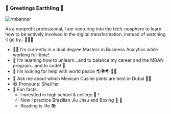 ### 🧿 Greetings Earthling 🧿
![rmbanner](https://user-images.githubusercontent.com/96393056/146691180-cb7807dc-9d98-4240-ae59-030a06bba057.png)



As a nonprofit professional, I am venturing into the tech-nosphere to learn how to be actively involved in the digital transformation, instead of watching it go by...💭💭💭

- 💪🏼 I’m currently in a dual degree Masters in Business Analytics while working full time!
- 🌷 I’m learning how to unlearn...and to balance my career and the MBAN program...and to code! 🤣
- 🤔 I’m looking for help with world peace 🌎🌍🌏 ✌🏽
- 💬 Ask me about which Mexican Cusine joints are best in Dubai 🌮🌯 
- 😄 Pronouns: She/Her
- 🎀 Fun facts: 
    - I wrestled in high school & college 🤼‍ ! 
    - Now I practice Brazilian Jiu Jitsu and Boxing 🥋 🥊
    - Reading is life 📚

<!--
**REBECCAMEDEIROS/REBECCAMEDEIROS** is a ✨ _special_ ✨ repository because its `README.md` (this file) appears on your GitHub profile.

Here are some ideas to get you started:

- 🔭 I’m currently working on ...
- 🌱 I’m currently learning ...
- 👯 I’m looking to collaborate on ...
- 🤔 I’m looking for help with ...
- 💬 Ask me about ...
- 📫 How to reach me: ...
- 😄 Pronouns: ...
- ⚡ Fun fact: ...
-->
